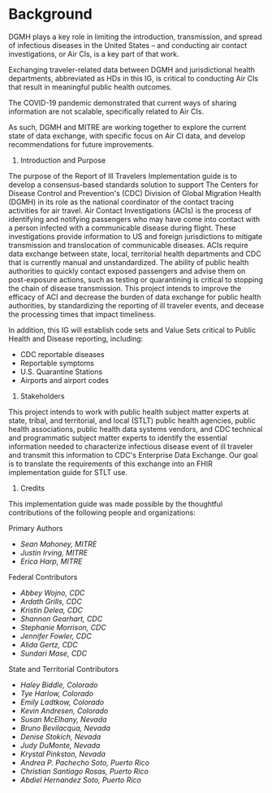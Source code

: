 # Background

DGMH plays a key role in limiting the introduction, transmission, and spread of infectious diseases in the United States – and conducting air contact investigations, or Air CIs, is a key part of that work. 

Exchanging traveler-related data between DGMH and jurisdictional health departments, abbreviated as HDs in this IG, is critical to conducting Air CIs that result in meaningful public health outcomes.

The COVID-19 pandemic demonstrated that current ways of sharing information are not scalable, specifically related to Air CIs. 

As such, DGMH and MITRE are working together to explore the current state of data exchange, with specific focus on Air CI data, and develop recommendations for future improvements. 

1. Introduction and Purpose

The purpose of the Report of Ill Travelers Implementation guide is to develop a consensus-based standards solution to support The Centers for Disease Control and Prevention's (CDC) Division of Global Migration Health (DGMH) in its role as the national coordinator of the contact tracing activities for air travel. Air Contact Investigations (ACIs) is the process of identifying and notifying passengers who may have come into contact with a person infected with a communicable disease during flight. These investigations provide information to US and foreign jurisdictions to mitigate transmission and translocation of communicable diseases. ACIs require data exchange between state, local, territorial health departments and CDC that is currently manual and unstandardized. The ability of public health authorities to quickly contact exposed passengers and advise them on post-exposure actions, such as testing or quarantining is critical to stopping the chain of disease transmission. This project intends to improve the efficacy of ACI and decrease the burden of data exchange for public health authorities, by standardizing the reporting of ill traveler events, and decease the processing times that impact timeliness.

In addition, this IG will establish code sets and Value Sets critical to Public Health and Disease reporting, including:

- CDC reportable diseases
- Reportable symptoms
- U.S. Quarantine Stations
- Airports and airport codes

1. Stakeholders

This project intends to work with public health subject matter experts at state, tribal, and territorial, and local (STLT) public health agencies, public health associations, public health data systems vendors, and CDC technical and programmatic subject matter experts to identify the essential information needed to characterize infectious disease event of ill traveler and transmit this information to CDC's Enterprise Data Exchange. Our goal is to translate the requirements of this exchange into an FHIR implementation guide for STLT use.

1. Credits

This implementation guide was made possible by the thoughtful contributions of the following people and organizations:

Primary Authors

- *Sean Mahoney, MITRE*
- *Justin Irving, MITRE*
- *Erica Harp, MITRE*

Federal Contributors

- *Abbey Wojno, CDC*
- *Ardath Grills, CDC*
- *Kristin Delea, CDC*
- *Shannon Gearhart, CDC*
- *Stephanie Morrison, CDC*
- *Jennifer Fowler, CDC*
- *Alida Gertz, CDC*
- *Sundari Mase, CDC*

State and Territorial Contributors

- *Haley Biddle, Colorado*
- *Tye Harlow, Colorado*
- *Emily Ladtkow, Colorado*
- *Kevin Andresen, Colorado*
- *Susan McElhany, Nevada*
- *Bruno Bevilacqua, Nevada*
- *Denise Stokich, Nevada*
- *Judy DuMonte, Nevada*
- *Krystal Pinkston, Nevada*
- *Andrea P. Pachecho Soto, Puerto Rico*
- *Christian Santiago Rosas, Puerto Rico*
- *Abdiel Hernandez Soto, Puerto Rico*

